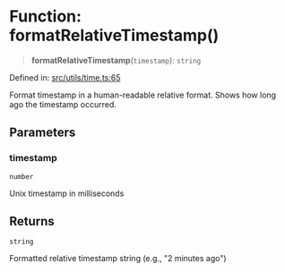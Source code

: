 # Function: formatRelativeTimestamp()

> **formatRelativeTimestamp**(`timestamp`): `string`

Defined in: [src/utils/time.ts:65](https://github.com/Nick2bad4u/Uptime-Watcher/blob/3cce0c3b352c8390536ca3c7399ece50a05faf18/src/utils/time.ts#L65)

Format timestamp in a human-readable relative format.
Shows how long ago the timestamp occurred.

## Parameters

### timestamp

`number`

Unix timestamp in milliseconds

## Returns

`string`

Formatted relative timestamp string (e.g., "2 minutes ago")
